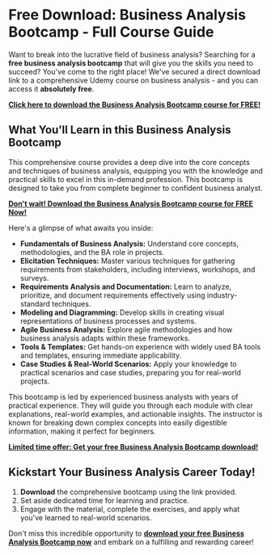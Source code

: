 # Free Download: Business Analysis Bootcamp - Full Course Guide

Want to break into the lucrative field of business analysis? Searching for a **free business analysis bootcamp** that will give you the skills you need to succeed? You've come to the right place! We've secured a direct download link to a comprehensive Udemy course on business analysis - and you can access it **absolutely free**.

[**Click here to download the Business Analysis Bootcamp course for FREE!**](https://udemywork.com/business-analysis-bootcamp)

## What You'll Learn in this Business Analysis Bootcamp

This comprehensive course provides a deep dive into the core concepts and techniques of business analysis, equipping you with the knowledge and practical skills to excel in this in-demand profession. This bootcamp is designed to take you from complete beginner to confident business analyst.

[**Don't wait! Download the Business Analysis Bootcamp course for FREE Now!**](https://udemywork.com/business-analysis-bootcamp)

Here's a glimpse of what awaits you inside:

*   **Fundamentals of Business Analysis:** Understand core concepts, methodologies, and the BA role in projects.
*   **Elicitation Techniques:** Master various techniques for gathering requirements from stakeholders, including interviews, workshops, and surveys.
*   **Requirements Analysis and Documentation:** Learn to analyze, prioritize, and document requirements effectively using industry-standard techniques.
*   **Modeling and Diagramming:** Develop skills in creating visual representations of business processes and systems.
*   **Agile Business Analysis:** Explore agile methodologies and how business analysis adapts within these frameworks.
*   **Tools & Templates:** Get hands-on experience with widely used BA tools and templates, ensuring immediate applicability.
*   **Case Studies & Real-World Scenarios:** Apply your knowledge to practical scenarios and case studies, preparing you for real-world projects.

This bootcamp is led by experienced business analysts with years of practical experience. They will guide you through each module with clear explanations, real-world examples, and actionable insights. The instructor is known for breaking down complex concepts into easily digestible information, making it perfect for beginners.

[**Limited time offer: Get your free Business Analysis Bootcamp download!**](https://udemywork.com/business-analysis-bootcamp)

## Kickstart Your Business Analysis Career Today!

1.  **Download** the comprehensive bootcamp using the link provided.
2.  Set aside dedicated time for learning and practice.
3.  Engage with the material, complete the exercises, and apply what you've learned to real-world scenarios.

Don't miss this incredible opportunity to **[download your free Business Analysis Bootcamp now](https://udemywork.com/business-analysis-bootcamp)** and embark on a fulfilling and rewarding career!
